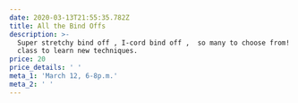 ```yaml
---
date: 2020-03-13T21:55:35.782Z
title: All the Bind Offs
description: >-
  Super stretchy bind off , I-cord bind off ,  so many to choose from! Another
  class to learn new techniques.
price: 20
price_details: ' '
meta_1: 'March 12, 6-8p.m.'
meta_2: ' '
---
```


